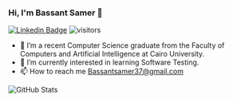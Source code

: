 ### Hi, I'm Bassant Samer 👋
[![Linkedin Badge](https://img.shields.io/badge/-bassantsamer-blue?style=flat-square&logo=Linkedin&logoColor=white&link=https://www.linkedin.com/in/bassant-samer-291058207/)](https://www.linkedin.com/in/bassant-samer-291058207/)
![visitors](https://visitor-badge.laobi.icu/badge?page_id=bassantsamerr.bassantsamerr)
- 🔭 I’m a recent Computer Science graduate from the Faculty of Computers and Artificial Intelligence at Cairo University.
- 🌱 I’m currently interested in learning Software Testing.
- 📫 How to reach me Bassantsamer37@gmail.com

![GitHub Stats](https://github-readme-stats.vercel.app/api?username=bassantsamerr&theme=radical)






